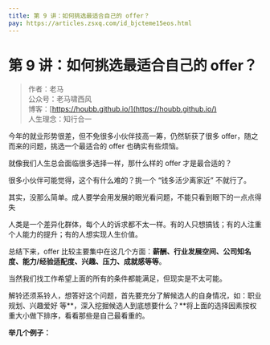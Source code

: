 ```yaml
---
title: 第 9 讲：如何挑选最适合自己的 offer？
pay: https://articles.zsxq.com/id_bjcteme15eos.html
---
```


#  第 9 讲：如何挑选最适合自己的 offer？

> 作者：老马
> <br/>公众号：老马啸西风
> <br/> 博客：[https://houbb.github.io/](https://houbb.github.io/)
> <br/> 人生理念：知行合一

今年的就业形势很差，但不免很多小伙伴技高一筹，仍然斩获了很多 offer，随之而来的问题，挑选一个最适合的 offer 也确实有些烦恼。

就像我们人生总会面临很多选择一样，那什么样的 offer 才是最合适的？

很多小伙伴可能觉得，这个有什么难的？挑一个 “钱多活少离家近” 不就行了。

其实，没那么简单。成人要学会用发展的眼光看问题，不能只看到眼下的一点点得失

人类是一个差异化群体，每个人的诉求都不太一样。有的人只想搞钱；有的人注重个人能力的提升；有的人想实现人生价值。

总结下来，offer 比较主要集中在这几个方面：**薪酬、行业发展空间、公司知名度、能力/经验适配度、兴趣、压力、成就感等等**。

当然我们找工作希望上面的所有的条件都能满足，但现实是不太可能。

解铃还须系铃人，想答好这个问题，首先要充分了解候选人的自身情况，如：职业规划、兴趣爱好 等**，深入挖掘候选人到底想要什么？**将上面的选择因素按权重大小做下排序，看看那些是自己最看重的。

**举几个例子：**